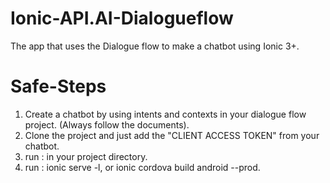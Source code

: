 # Ionic-API.AI-Dialogueflow
The app that uses the Dialogue flow to make a chatbot using Ionic 3+.


# Safe-Steps

1) Create a chatbot by using intents and contexts in your dialogue flow project. (Always follow the documents).
2) Clone the project and just add the "CLIENT ACCESS TOKEN" from your chatbot.
3) run : <npm install> in your project directory.
4) run : ionic serve -l, or ionic cordova build android --prod.

